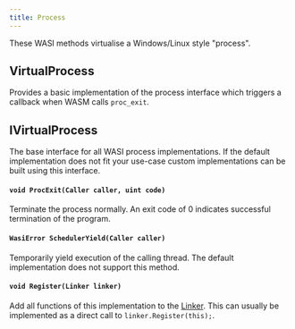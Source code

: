```yaml
---
title: Process
---
```


These WASI methods virtualise a Windows/Linux style "process".

## VirtualProcess

Provides a basic implementation of the process interface which triggers a callback when WASM calls `proc_exit`.

## IVirtualProcess

The base interface for all WASI process implementations. If the default implementation does not fit your use-case custom implementations can be built using this interface.

#### `void ProcExit(Caller caller, uint code)`

Terminate the process normally. An exit code of 0 indicates successful termination of the program.

#### `WasiError SchedulerYield(Caller caller)`

Temporarily yield execution of the calling thread. The default implementation does not support this method.

#### `void Register(Linker linker)`

Add all functions of this implementation to the [Linker](../wasmtime/linker.md). This can usually be implemented as a direct call to `linker.Register(this);`.
